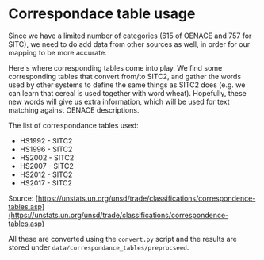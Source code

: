 # Correspondace table usage

Since we have a limited number of categories (615 of OENACE and 757 for SITC), we need to do add data from other sources
as well, in order for our mapping to be more accurate.

Here's where corresponding tables come into play. We find some corresponding tables that convert from/to SITC2, and gather
the words used by other systems to define the same things as SITC2 does (e.g. we can learn that cereal is used together 
with word wheat).
Hopefully, these new words will give us extra information, which will be used for text matching against OENACE descriptions.

The list of correspondance tables used:

* HS1992 - SITC2
* HS1996 - SITC2
* HS2002 - SITC2
* HS2007 - SITC2
* HS2012 - SITC2
* HS2017 - SITC2

Source: [https://unstats.un.org/unsd/trade/classifications/correspondence-tables.asp](https://unstats.un.org/unsd/trade/classifications/correspondence-tables.asp)

All these are converted using the `convert.py` script and the results are stored under `data/correspondance_tables/preprocseed`.